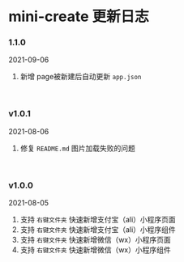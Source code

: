 # mini-create 更新日志


### 1.1.0

2021-09-06

1. 新增 page被新建后自动更新 `app.json`

<br>

### v1.0.1

2021-08-06

1. 修复 `README.md` 图片加载失败的问题

<br>

### v1.0.0

2021-08-05

1. 支持 `右键文件夹` 快速新增支付宝（ali）小程序页面
2. 支持 `右键文件夹` 快速新增支付宝（ali）小程序组件
3. 支持 `右键文件夹` 快速新增微信（wx）小程序页面
4. 支持 `右键文件夹` 快速新增微信（wx）小程序组件


